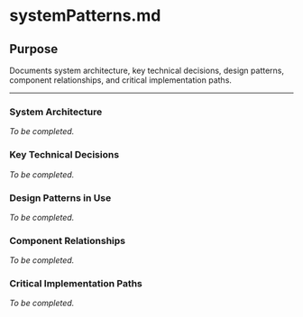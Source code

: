 # systemPatterns.md

## Purpose
Documents system architecture, key technical decisions, design patterns, component relationships, and critical implementation paths.

---

### System Architecture
*To be completed.*

### Key Technical Decisions
*To be completed.*

### Design Patterns in Use
*To be completed.*

### Component Relationships
*To be completed.*

### Critical Implementation Paths
*To be completed.*

